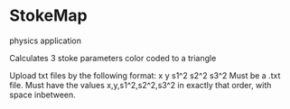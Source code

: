 # StokeMap
physics application

Calculates 3 stoke parameters color coded to a triangle

Upload txt files by the following format: 
x y s1^2 s2^2 s3^2
Must be a .txt file. Must have the values x,y,s1^2,s2^2,s3^2 in exactly that order, with space inbetween.
